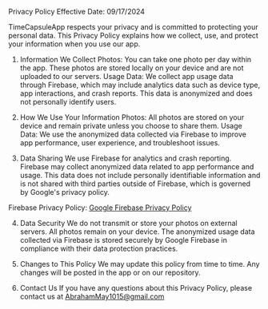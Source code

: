 Privacy Policy
Effective Date: 09/17/2024

TimeCapsuleApp respects your privacy and is committed to protecting your personal data. This Privacy Policy explains how we collect, use, and protect your information when you use our app.

1. Information We Collect
Photos: You can take one photo per day within the app. These photos are stored locally on your device and are not uploaded to our servers.
Usage Data: We collect app usage data through Firebase, which may include analytics data such as device type, app interactions, and crash reports. This data is anonymized and does not personally identify users.

2. How We Use Your Information
Photos: All photos are stored on your device and remain private unless you choose to share them.
Usage Data: We use the anonymized data collected via Firebase to improve app performance, user experience, and troubleshoot issues.

3. Data Sharing
We use Firebase for analytics and crash reporting. Firebase may collect anonymized data related to app performance and usage. This data does not include personally identifiable information and is not shared with third parties outside of Firebase, which is governed by Google's privacy policy.

Firebase Privacy Policy: [Google Firebase Privacy Policy](https://firebase.google.com/support/privacy)

4. Data Security
We do not transmit or store your photos on external servers. All photos remain on your device. The anonymized usage data collected via Firebase is stored securely by Google Firebase in compliance with their data protection practices.

5. Changes to This Policy
We may update this policy from time to time. Any changes will be posted in the app or on our repository.

6. Contact Us
If you have any questions about this Privacy Policy, please contact us at AbrahamMay1015@gmail.com
